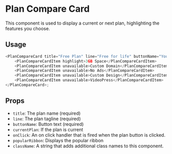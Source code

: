 # Plan Compare Card

This component is used to display a current or next plan, highlighting the features you choose.

## Usage

```javascript
<PlanCompareCard title="Free Plan" line="Free for life" buttonName="Your Plan" currentPlan>
	<PlanCompareCardItem highlight>3GB Space</PlanCompareCardItem>
	<PlanCompareCardItem unavailable>Custom Domain</PlanCompareCardItem>
	<PlanCompareCardItem unavailable>No Ads</PlanCompareCardItem>
	<PlanCompareCardItem unavailable>Custom Design</PlanCompareCardItem>
	<PlanCompareCardItem unavailable>VideoPress</PlanCompareCardItem>
</PlanCompareCard>;
```

## Props

- `title`: The plan name (required)
- `line`: The plan tagline (required)
- `buttonName`: Button text (required)
- `currentPlan`: If the plan is current
- `onClick`: An on click handler that is fired when the plan button is clicked.
- `popularRibbon`: Displays the popular ribbon
- `className`: A string that adds additional class names to this component.
